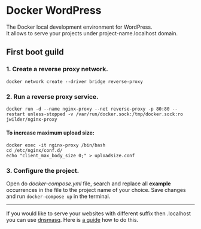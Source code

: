# Docker WordPress

The Docker local development environment for WordPress.<br>
It allows to serve your projects under project-name.localhost domain.

## First boot guild
### 1. Create a reverse proxy network.

`docker network create --driver bridge reverse-proxy`

### 2. Run a reverse proxy service.

`docker run -d --name nginx-proxy --net reverse-proxy -p 80:80 --restart unless-stopped -v /var/run/docker.sock:/tmp/docker.sock:ro jwilder/nginx-proxy`

#### To increase maximum upload size:
`docker exec -it nginx-proxy /bin/bash`  
`cd /etc/nginx/conf.d/`  
`echo "client_max_body_size 0;" > uploadsize.conf`  

### 3. Configure the project.

Open do *docker-compose.yml* file, search and replace all **example** occurrences in the file to the project name of your choice. Save changes and run `docker-compose up` in the terminal.

---
If you would like to serve your websites with different suffix then .localhost you can use [dnsmasq](http://www.thekelleys.org.uk/dnsmasq/doc.html). Here is [a guide](https://coderwall.com/p/qknu2g/local-docker-development-with-virtual-hosts) how to do this.
